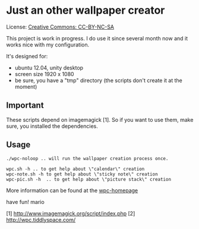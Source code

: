 Just an other wallpaper creator
= 

License: [Creative Commons: CC-BY-NC-SA](https://creativecommons.org/licenses/by-nc-sa/3.0/")

This project is work in progress. I do use it since several month now and it works nice with my configuration.

It's designed for:

* ubuntu 12.04, unity desktop
* screen size 1920 x 1080
* be sure, you have a "tmp" directory (the scripts don't create it at the moment)

Important
--

These scripts depend on imagemagick [1]. So if you want to use them, make sure, you installed the dependencies.

Usage
--

```
./wpc-noloop .. will run the wallpaper creation process once. 
```

```    
wpc.sh -h .. to get help about \"calendar\" creation 	
wpc-note.sh -h to get help about \"sticky note\" creation 	
wpc-pic.sh -h  .. to get help about \"picture stack\" creation 	
```

More information can be found at the [wpc-homepage](http://wpc.tiddlyspace.com/)

have fun!
mario

[1] http://www.imagemagick.org/script/index.php
[2] http://wpc.tiddlyspace.com/